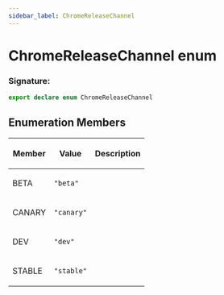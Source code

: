 ```yaml
---
sidebar_label: ChromeReleaseChannel
---
```


# ChromeReleaseChannel enum

### Signature:

```typescript
export declare enum ChromeReleaseChannel
```

## Enumeration Members

<table><thead><tr><th>

Member

</th><th>

Value

</th><th>

Description

</th></tr></thead>
<tbody><tr><td>

BETA

</td><td>

`"beta"`

</td><td>

</td></tr>
<tr><td>

CANARY

</td><td>

`"canary"`

</td><td>

</td></tr>
<tr><td>

DEV

</td><td>

`"dev"`

</td><td>

</td></tr>
<tr><td>

STABLE

</td><td>

`"stable"`

</td><td>

</td></tr>
</tbody></table>
